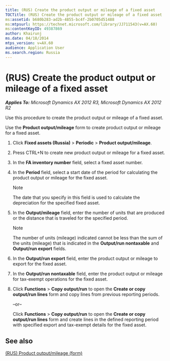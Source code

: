 ```yaml
---
title: (RUS) Create the product output or mileage of a fixed asset
TOCTitle: (RUS) Create the product output or mileage of a fixed asset
ms:assetid: b680b283-ad2b-4855-bc4f-2b0705d51488
ms:mtpsurl: https://technet.microsoft.com/library/JJ711543(v=AX.60)
ms:contentKeyID: 49387869
author: Khairunj
ms.date: 04/18/2014
mtps_version: v=AX.60
audience: Application User
ms.search.region: Russia
---
```


# (RUS) Create the product output or mileage of a fixed asset 


_**Applies To:** Microsoft Dynamics AX 2012 R3, Microsoft Dynamics AX 2012 R2_

Use this procedure to create the product output or mileage of a fixed asset.

Use the **Product output/mileage** form to create product output or mileage for a fixed asset.

1.  Click **Fixed assets (Russia)** \> **Periodic** \> **Product output/mileage**.

2.  Press CTRL+N to create new product output or mileage for a fixed asset.

3.  In the **FA inventory number** field, select a fixed asset number.

4.  In the **Period** field, select a start date of the period for calculating the product output or mileage for the fixed asset.
    

    > [!NOTE]
    > <P>The date that you specify in this field is used to calculate the depreciation for the specified fixed asset.</P>



5.  In the **Output/mileage** field, enter the number of units that are produced or the distance that is traveled for the specified period.
    

    > [!NOTE]
    > <P>The number of units (mileage) indicated cannot be less than the sum of the units (mileage) that is indicated in the <STRONG>Output/run nontaxable</STRONG> and <STRONG>Output/run export</STRONG> fields.</P>



6.  In the **Output/run export** field, enter the product output or mileage to export for the fixed asset.

7.  In the **Output/run nontaxable** field, enter the product output or mileage for tax-exempt operations for the fixed asset.

8.  Click **Functions** \> **Copy output/run** to open the **Create or copy output/run lines** form and copy lines from previous reporting periods.
    
    –or–
    
    Click **Functions** \> **Copy output/run** to open the **Create or copy output/run lines** form and create lines in the defined reporting period with specified export and tax-exempt details for the fixed asset.

## See also

[(RUS) Product output/mileage (form)](https://technet.microsoft.com/library/jj733513\(v=ax.60\))

  


